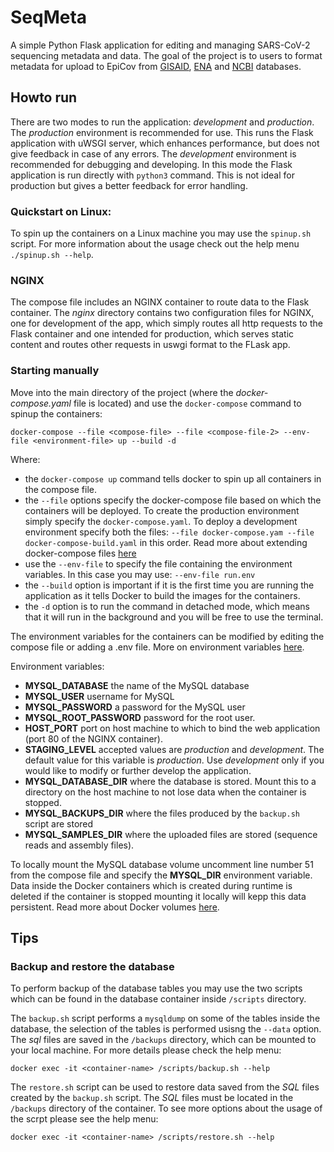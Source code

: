 # SeqMeta

A simple Python Flask application for editing and managing SARS-CoV-2 sequencing metadata and data. The goal of the project is to users to format metadata for upload to EpiCov from [GISAID](https://www.gisaid.org/), [ENA](https://www.ebi.ac.uk/ena/browser/home) and [NCBI](https://www.ncbi.nlm.nih.gov) databases.


## Howto run

There are two modes to run the application: *development* and *production*.
The *production* environment is recommended for use. This runs the Flask application with uWSGI server, which enhances performance, but does not give feedback in case of any errors.
The *development* environment is recommended for debugging and developing. In this mode the Flask application is run directly with `python3` command. This is not ideal for production but gives a better feedback for error handling.



### Quickstart on Linux:

To spin up the containers on a Linux machine you may use the `spinup.sh` script. For more information about the usage check out the help menu `./spinup.sh --help`.


### NGINX

The compose file includes an NGINX container to route data to the Flask container. The *nginx* directory contains two configuration files for NGINX, one for development of the app, which simply routes all http requests to the Flask container and one intended for production, which serves static content and routes other requests in uswgi format to the FLask app.


### Starting manually

Move into the main directory of the project (where the *docker-compose.yaml* file is located) and use the `docker-compose` command to spinup the containers:

`docker-compose --file <compose-file> --file <compose-file-2> --env-file <environment-file> up --build -d`

Where:
- the `docker-compose up` command tells docker to spin up all containers in the compose file.
- the `--file` options specify the docker-compose file based on which the containers will be deployed. To create the production environment simply specify the `docker-compose.yaml`. To deploy a development environment specify both the files: `--file docker-compose.yam --file docker-compose-build.yaml` in this order. Read more about extending docker-compose files [here](https://docs.docker.com/compose/extends/)
- use the `--env-file` to specify the file containing the environment variables. In this case you may use: `--env-file run.env`
- the `--build` option is important if it is the first time you are running the application as it tells Docker to build the images for the containers.
- the `-d` option is to run the command in detached mode, which means that it will run in the background and you will be free to use the terminal.


The environment variables for the containers can be modified by editing the compose file or adding a .env file. More on environment variables [here](https://docs.docker.com/compose/environment-variables/).

Environment variables:
- **MYSQL_DATABASE** the name of the MySQL database
- **MYSQL_USER** username for MySQL
- **MYSQL_PASSWORD** a password for the MySQL user
- **MYSQL_ROOT_PASSWORD** password for the root user.
- **HOST_PORT** port on host machine to which to bind the web application (port 80 of the NGINX container).
- **STAGING_LEVEL** accepted values are *production* and *development*. The default value for this variable is *production*. Use *development* only if you would like to modify or further develop the application.
- **MYSQL_DATABASE_DIR** where the database is stored. Mount this to a directory on the host machine to not lose data when the container is stopped.
- **MYSQL_BACKUPS_DIR** where the files produced by the `backup.sh` script are stored
- **MYSQL_SAMPLES_DIR** where the uploaded files are stored (sequence reads and assembly files).


To locally mount the MySQL database volume uncomment line number 51 from the compose file and specify the **MYSQL_DIR** environment variable. Data inside the Docker containers which is created during runtime is deleted if the container is stopped mounting it locally will kepp this data persistent. Read more about Docker volumes [here](https://docs.docker.com/storage/volumes/).




## Tips


### Backup and restore the database

To perform backup of the database tables you may use the two scripts which can be found in the database container inside `/scripts` directory.

The `backup.sh` script performs a `mysqldump` on some of the tables inside the database, the selection of the tables is performed usisng the `--data` option. The *sql* files are saved in the `/backups` directory, which can be mounted to your local machine. For more details please check the help menu:


`docker exec -it <container-name> /scripts/backup.sh --help`


The `restore.sh` script can be used to restore data saved from the *SQL* files created by the `backup.sh` script. The *SQL* files must be located in the `/backups` directory of the container. To see more options about the usage of the scrpt please see the help menu:


`docker exec -it <container-name> /scripts/restore.sh --help`

